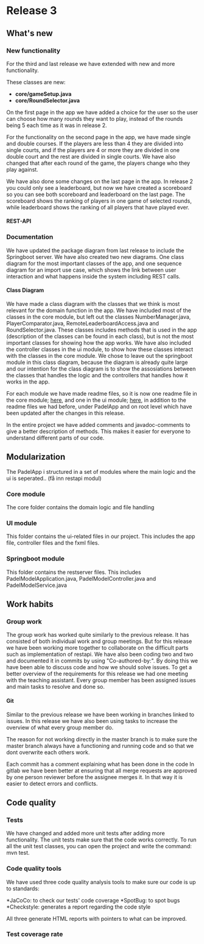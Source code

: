 # Release 3

## What's new

### New functionality

For the third and last release we have extended with new and more functionality.

These classes are new:
* **core/gameSetup.java**
* **core/RoundSelector.java**

On the first page in the app we have added a choice for the user so the user can choose how many rounds they want to play, instead of the rounds being 5 each time as it was in release 2.

For the functionality on the second page in the app, we have made single and double courses. If the players are less than 4 they are divided into single courts, and if the players are 4 or more they are divided in one double court and the rest are divided in single courts. We have also changed that after each round of the game, the players change who they play against.

We have also done some changes on the last page in the app. In release 2 you could only see a leaderboard, but now we have created a scoreboard so you can see both scoreboard and leaderboard on the last page. The scoreboard shows the ranking of players in one game of selected rounds, while leaderboard shows the ranking of all players that have played ever.

#### REST-API


### Documentation
We have updated the package diagram from last release to include the Springboot server. We have also created two new diagrams. One class diagram for the most important classes of the app, and one sequence diagram for an import use case, which shows the link between user interaction and what happens inside the system including REST calls.

#### Class Diagram
We have made a class diagram with the classes that we think is most relevant for the domain function in the app. We have included most of the classes in the core module, but left out the classes NumberManager.java, PlayerComparator.java, RemoteLeaderboardAccess.java and RoundSelector.java. These classes includes methods that is used in the app (description of the classes can be found in each class), but is not the most important classes for showing how the app works. We have also included the controller classes in the ui module, to show how these classes interact with the classes in the core module. We chose to leave out the springboot module in this class diagram, because the diagram is already quite large and our intention for the class diagram is to show the assosiations between the classes that handles the logic and the controllers that handles how it works in the app.

For each module we have made readme files, so it is now one readme file in the core module; [here](/PadelApp/core/readme.md), and one in the ui module; [here](/PadelApp/ui/readme.md), in addition to the readme files we had before, under PadelApp and on root level which have been updated after the changes in this release.

In the entire project we have added comments and javadoc-comments to give a better description of methods. This makes it easier for everyone to understand different parts of our code.

## Modularization
The PadelApp i structured in a set of modules where the main logic and the ui is seperated.. (få inn restapi modul)

### Core module
The core folder contains the domain logic and file handling

### UI module
This folder contains the ui-related files in our project. This includes the app file, controller files and the fxml files.

### Springboot module
This folder contains the restserver files. This includes PadelModelApplication.java, PadelModelController.java and PadelModelService.java

## Work habits

### Group work
The group work has worked quite similarly to the previous release. It has consisted of both individual work and group meetings. But for this release we have been working more together to collaborate on the difficult parts such as implementation of restapi. We have also been coding two and two and documented it in commits by using "Co-authored-by:". By doing this we have been able to discuss code and how we should solve issues. To get a better overview of the requirements for this release we had one meeting with the teaching assistant. Every group member has been assigned issues and main tasks to resolve and done so.

#### Git
Similar to the previous release we have been working in branches linked to issues. In this release we have also been using tasks to increase the overview of what every group member do.

The reason for not working directly in the master branch is to make sure the master branch always have a functioning and running code and so that we dont overwrite each others work.

Each commit has a comment explaining what has been done in the code In gitlab we have been better at ensuring that all merge requests are approved by one person reviewer before the assignee merges it. In that way it is easier to detect errors and conflicts. 

## Code quality

### Tests
We have changed and added more unit tests after adding more functionality. The unit tests make sure that the code works correctly. To run all the unit test classes, you can open the project and write the command: mvn test.

### Code quality tools
We have used three code quality analysis tools to make sure our code is up to standards:

*JaCoCo: to check our tests' code coverage
*SpotBug: to spot bugs
*Checkstyle: generates a report regarding the code style

All three generate HTML reports with pointers to what can be improved.

### Test coverage rate



